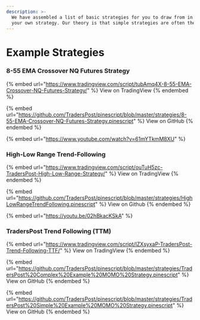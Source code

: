 ```yaml
---
description: >-
  We have assembled a list of basic strategies for you to draw from in building
  your own strategy. Our theory is that simple strategies are often the best.
---
```


# Example Strategies

### 8-55 EMA Crossover NQ Futures Strategy

{% embed url="https://www.tradingview.com/script/tubAmq4X-8-55-EMA-Crossover-NQ-Futures-Strategy/" %}
&#x20;View on TradingView
{% endembed %}

{% embed url="https://github.com/TradersPost/pinescript/blob/master/strategies/8-55-EMA-Crossover-NQ-Futures-Strategy.pinescript" %}
View on GitHub
{% endembed %}

{% embed url="https://www.youtube.com/watch?v=61mYTkmM8XU" %}

### High-Low Range Trend-Following

{% embed url="https://www.tradingview.com/script/ouTuH5zc-TradersPost-High-Low-Range-Strategy/" %}
View on TradingView
{% endembed %}

{% embed url="https://github.com/TradersPost/pinescript/blob/master/strategies/HighLowRangeTrendFollowing.pinescript" %}
View on Github
{% endembed %}

{% embed url="https://youtu.be/02hBkacKSkA" %}

### TradersPost Trend Following (TTM)

{% embed url="https://www.tradingview.com/script/lZXsyxaP-TradersPost-Trend-Following-TTF/" %}
View on TradingView
{% endembed %}

{% embed url="https://github.com/TradersPost/pinescript/blob/master/strategies/TradersPost%20Complex%20Example%20MOMO%20Strategy.pinescript" %}
View on GitHub
{% endembed %}

{% embed url="https://github.com/TradersPost/pinescript/blob/master/strategies/TradersPost%20Simple%20Example%20MOMO%20Strategy.pinescript" %}
View on GitHub
{% endembed %}

